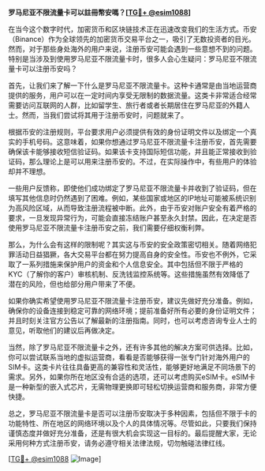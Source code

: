 **罗马尼亚不限流量卡可以註冊幣安嗎？[[TG💪+ @esim1088](https://t.me/s/esim1088)]**

在当今这个数字时代，加密货币和区块链技术正在迅速改变我们的生活方式。币安（Binance）作为全球领先的加密货币交易平台之一，吸引了无数投资者的目光。然而，对于那些身处海外的用户来说，注册币安可能会遇到一些意想不到的问题。特别是当涉及到使用罗马尼亚不限流量卡时，很多人会心生疑问：罗马尼亚不限流量卡可以注册币安吗？

首先，让我们来了解一下什么是罗马尼亚不限流量卡。这种卡通常是由当地运营商提供的服务，用户可以在一定时间内享受无限制的数据流量。这类卡非常适合经常需要访问互联网的人群，比如留学生、旅行者或者长期居住在罗马尼亚的外籍人士。然而，当我们尝试将其用于注册币安时，问题就来了。

根据币安的注册规则，平台要求用户必须提供有效的身份证明文件以及绑定一个真实的手机号码。这意味着，如果你想通过罗马尼亚不限流量卡注册币安，首先需要确保该卡能够接收短信验证码。如果该卡支持国际短信功能，并且能正常接收到验证码，那么理论上是可以用来注册币安的。不过，在实际操作中，有些用户的体验却并不理想。

一些用户反馈称，即使他们成功绑定了罗马尼亚不限流量卡并收到了验证码，但在填写其他信息时仍然遇到了困难。例如，某些国家或地区的IP地址可能被系统识别为高风险区域，从而导致注册流程被中断。此外，由于币安对账户安全有着严格的要求，一旦发现异常行为，可能会直接冻结账户甚至永久封禁。因此，在决定是否使用罗马尼亚不限流量卡注册币安之前，我们需要仔细权衡利弊。

那么，为什么会有这样的限制呢？其实这与币安的安全政策密切相关。随着网络犯罪活动日益猖獗，各大交易平台都在努力提高自身的安全性。币安也不例外，它采取了一系列措施来保护用户的资金和个人信息安全。其中包括但不限于严格的KYC（了解你的客户）审核机制、反洗钱监控系统等。这些措施虽然有效降低了潜在的风险，但也给部分用户带来了不便。

如果你确实希望使用罗马尼亚不限流量卡注册币安，建议先做好充分准备。例如，确保你的设备连接到稳定可靠的网络环境；提前准备好所有必要的身份证明文件；并且时刻关注官方公告以了解最新的注册指南。同时，也可以考虑咨询专业人士的意见，听取他们的建议后再做决定。

当然，除了罗马尼亚不限流量卡之外，还有许多其他的解决方案可供选择。比如，你可以尝试联系当地的虚拟运营商，看看是否能够获得一张专门针对海外用户的SIM卡。这类卡片往往具备更高的兼容性和灵活性，能够更好地满足不同场景下的需求。另外，如果你所在地区没有合适的选项，还可以考虑购买eSIM卡。eSIM卡是一种新型的嵌入式芯片，无需物理更换即可轻松切换运营商和服务商，非常方便快捷。

总之，罗马尼亚不限流量卡是否可以注册币安取决于多种因素，包括但不限于卡的功能特性、所在地区的网络环境以及个人的具体情况等。尽管如此，只要我们保持谨慎态度并做好充分准备，还是有很大机会实现这一目标的。最后提醒大家，无论采用何种方式注册币安，请务必遵守相关法律法规，切勿触碰法律红线。

[[TG💪+ @esim1088](https://t.me/s/esim1088) ![Image](https://i.postimg.cc/4NQfJmqS/Snipaste-2025-05-13-00-14-12.png)]